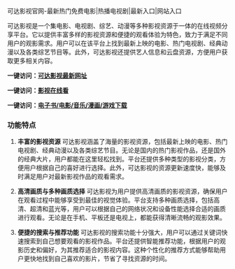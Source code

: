 可达影视官网-最新热门免费电影|热播电视剧|最新入口|网站入口

可达影视是一个集电影、电视剧、综艺、动漫等多种影视资源于一体的在线视频分享平台。它以提供丰富多样的影视资源和便捷的观看体验为特色，致力于满足不同用户的观影需求。用户可以在该平台上找到最新上映的电影、热门电视剧、经典动漫以及各类综艺节目等。此外，可达影视还提供艺人信息和云盘资源，方便用户获取更多相关内容。

<p><strong>一键访问：</strong><a href="https://www.rymdh.com/sites/14461.html" target="_blank" ><strong>可达影视最新网址</strong></a></p>
<p><strong>一键访问：</strong><a href="https://www.rymdh.com/favorites/yingshi" target="_blank" ><strong>影视在线看</strong></a></p>
<p><strong>一键访问：</strong><a href="https://wangpanziyuan.pages.dev/" target="_blank" ><strong>电子书/电影/音乐/漫画/游戏下载</strong></a></p>

### 功能特点
1. **丰富的影视资源**
可达影视涵盖了海量的影视资源，包括最新上映的电影、热门电视剧、经典动漫以及各类综艺节目。无论是国内的热门影视作品，还是国外的经典大片，用户都能在这里轻松找到。平台还提供多种类型的影视分类，方便用户根据自己的喜好进行选择。此外，可达影视的资源更新速度快，能够及时满足用户对最新影视作品的观看需求。

2. **高清画质与多种画质选择**
可达影视为用户提供高清画质的影视资源，确保用户在观看过程中能够享受到最佳的视觉体验。平台支持多种画质选择，包括高清、超清和蓝光等，用户可以根据自己的网络状况和设备性能选择合适的画质进行观看。无论是在手机、平板还是电视上，都能获得清晰流畅的观影效果。

3. **便捷的搜索与推荐功能**
可达影视的搜索功能十分强大，用户可以通过关键词快速搜索到自己想要观看的影视作品。平台还提供智能推荐功能，根据用户的观影历史和偏好，为其推荐适合的影视内容。这种个性化的推荐方式能够帮助用户更快地找到自己喜欢的影片，节省了寻找资源的时间。

